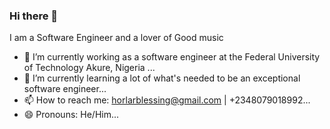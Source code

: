 ### Hi there 👋

<!--
**horlar/horlar** is a ✨ _special_ ✨ repository because its `README.md` (this file) appears on your GitHub profile.

I am a Software Engineer and a lover of Good music

- 🔭 I’m currently working as a software engineer at the Federal University of Technology Akure, Nigeria ...
- 🌱 I’m currently learning a lot of what's needed to be an exceptional software engineer...
- 📫 How to reach me: horlarblessing@gmail.com | +2348079018992...
- 😄 Pronouns: He/Him...
-->

I am a Software Engineer and a lover of Good music

- 🔭 I’m currently working as a software engineer at the Federal University of Technology Akure, Nigeria ...
- 🌱 I’m currently learning a lot of what's needed to be an exceptional software engineer...
- 📫 How to reach me: horlarblessing@gmail.com | +2348079018992...
- 😄 Pronouns: He/Him...
